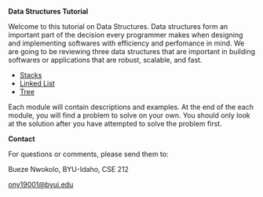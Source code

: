 **Data Structures Tutorial**

Welcome to this tutorial on Data Structures. Data structures form an important part of the decision every programmer makes when designing and implementing softwares with efficiency and perfomance in mind. We are going to be reviewing three data structures that are important in building softwares or applications that are robust, scalable, and fast.

- [Stacks](1-stacks.md)
- [Linked List](2-linked_list.md)
- [Tree](3-tree.md)

Each module will contain descriptions and examples. At the end of the each module, you will find a problem to solve on your own. You should only look at the solution after you have attempted to solve the problem first.

**Contact**

For questions or comments, please send them to:

Bueze Nwokolo, BYU-Idaho, CSE 212

ony19001@byui.edu